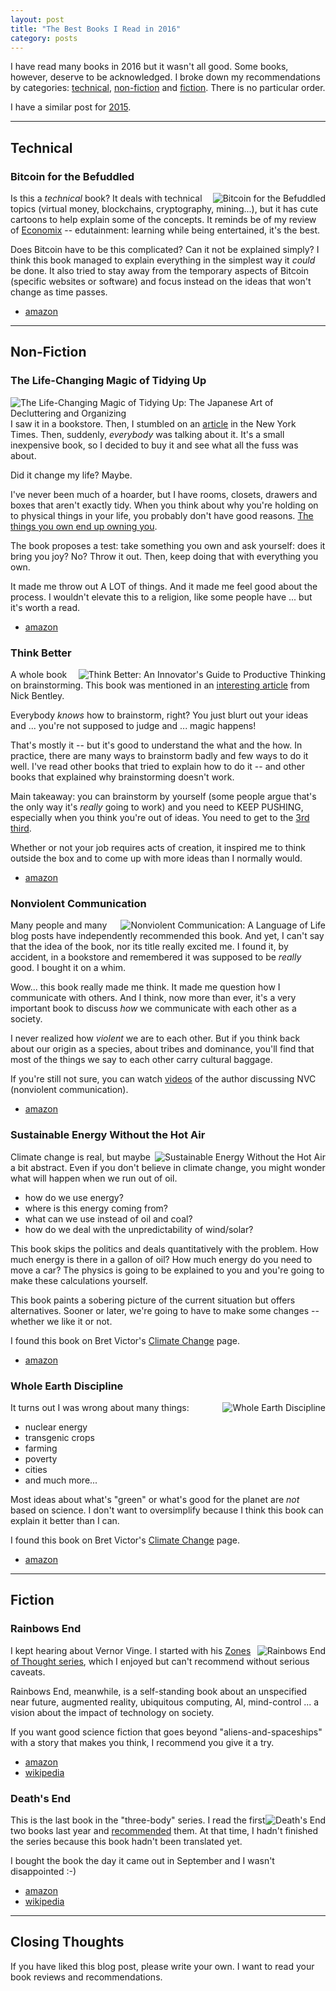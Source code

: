 ```yaml
---
layout: post
title: "The Best Books I Read in 2016"
category: posts
---
```


I have read many books in 2016 but it wasn't all good. Some books, however,
deserve to be acknowledged. I broke down my recommendations by categories:
[technical](#technical), [non-fiction](#non-fiction) and [fiction](#fiction).
There is no particular order.

I have a similar post for [2015](http://blog.jpalardy.com/posts/best-books-i-read-2015/).

-------------------------------------------------

## Technical

### Bitcoin for the Befuddled

<img style="float: right" src="{{site.url}}/assets/best-books-2016/1593275730.jpg" alt="Bitcoin for the Befuddled" />

Is this a _technical_ book? It deals with technical topics
(virtual money, blockchains, cryptography, mining...), but it has cute cartoons
to help explain some of the concepts. It reminds be of my review of
[Economix](http://blog.jpalardy.com/posts/best-books-i-read-2015/#economix)
-- edutainment: learning while being entertained, it's the best.

Does Bitcoin have to be this complicated? Can it not be explained simply? I
think this book managed to explain everything in the simplest way it _could_ be
done. It also tried to stay away from the temporary aspects of Bitcoin (specific websites or software) and
focus instead on the ideas that won't change as time passes.

* [amazon](https://www.amazon.com/dp/1593275730)


-------------------------------------------------

## Non-Fiction

### The Life-Changing Magic of Tidying Up

<img style="float: right" src="{{site.url}}/assets/best-books-2016/1607747308.jpg" alt="The Life-Changing Magic of Tidying Up: The Japanese Art of Decluttering and Organizing" />

I saw it in a bookstore. Then, I stumbled on an
[article](https://www.nytimes.com/2014/10/23/garden/home-organization-advice-from-marie-kondo.html)
in the New York Times. Then, suddenly, _everybody_ was talking about it. It's a
small inexpensive book, so I decided to buy it and see what all the fuss was about.

Did it change my life? Maybe.

I've never been much of a hoarder, but I have rooms, closets, drawers and boxes
that aren't exactly tidy. When you think about why you're holding on to
physical things in your life, you probably don't have good reasons.
[The things you own end up owning you](https://www.youtube.com/watch?v=tPPvkhGZT7Y).

The book proposes a test: take something you own and ask yourself: does it
bring you joy? No? Throw it out. Then, keep doing that with everything you own.

It made me throw out A LOT of things. And it made me feel good about the process.
I wouldn't elevate this to a religion, like some people have ... but it's worth a read.

* [amazon](https://www.amazon.com/dp/1607747308/)


### Think Better

<img style="float: right" src="{{site.url}}/assets/best-books-2016/0071494936.jpg" alt="Think Better: An Innovator's Guide to Productive Thinking" />

A whole book on brainstorming. This book was mentioned in an [interesting article](https://nickbentleygames.wordpress.com/2014/05/12/the-100-10-1-method-for-game-design/) from Nick Bentley.

Everybody _knows_ how to brainstorm, right? You just blurt out your ideas
and ... you're not supposed to judge and ... magic happens!

That's mostly it -- but it's good to understand the what and the how. In practice,
there are many ways to brainstorm badly and few ways to do it well. I've
read other books that tried to explain how to do it -- and other books that
explained why brainstorming doesn't work.

Main takeaway: you can brainstorm by yourself (some people argue that's the
only way it's _really_ going to work) and you need to KEEP PUSHING, especially
when you think you're out of ideas. You need to get to the [3rd third](https://www.google.com/search?q=the+third+third+brainstorming).

Whether or not your job requires acts of creation, it inspired me to think
outside the box and to come up with more ideas than I normally would.

* [amazon](https://www.amazon.com/dp/0071494936/)


### Nonviolent Communication

<img style="float: right" src="{{site.url}}/assets/best-books-2016/189200528X.jpg" alt="Nonviolent Communication: A Language of Life" />

Many people and many blog posts have independently recommended this book. And
yet, I can't say that the idea of the book, nor its title really excited me. I
found it, by accident, in a bookstore and remembered it was supposed to be
_really_ good. I bought it on a whim.

Wow... this book really made me think. It made me question how I communicate
with others. And I think, now more than ever, it's a very important book to
discuss _how_ we communicate with each other as a society.

I never realized how _violent_ we are to each other. But if you think back
about our origin as a species, about tribes and dominance, you'll find that
most of the things we say to each other carry cultural baggage.

If you're still not sure, you can watch [videos](https://www.youtube.com/results?search_query=nvc+marshall+rosenberg)
of the author discussing NVC (nonviolent communication).

* [amazon](https://www.amazon.com/dp/189200528X/)


### Sustainable Energy Without the Hot Air

<img style="float: right" src="{{site.url}}/assets/best-books-2016/0954452933.jpg" alt="Sustainable Energy Without the Hot Air" />

Climate change is real, but maybe a bit abstract. Even if you don't believe in
climate change, you might wonder what will happen when we run out of oil.

- how do we use energy?
- where is this energy coming from?
- what can we use instead of oil and coal?
- how do we deal with the unpredictability of wind/solar?

This book skips the politics and deals quantitatively with the problem. How
much energy is there in a gallon of oil? How much energy do you need to move a
car? The physics is going to be explained to you and you're going to make these
calculations yourself.

This book paints a sobering picture of the current situation but offers
alternatives. Sooner or later, we're going to have to make some changes --
whether we like it or not.

I found this book on Bret Victor's [Climate Change](http://worrydream.com/ClimateChange/) page.

* [amazon](https://www.amazon.com/dp/0954452933/)


### Whole Earth Discipline

<img style="float: right" src="{{site.url}}/assets/best-books-2016/0143118285.jpg" alt="Whole Earth Discipline" />

It turns out I was wrong about many things:

- nuclear energy
- transgenic crops
- farming
- poverty
- cities
- and much more...

Most ideas about what's "green" or what's good for the planet are _not_ based on
science. I don't want to oversimplify because I think this book can explain it
better than I can.

I found this book on Bret Victor's [Climate Change](http://worrydream.com/ClimateChange/) page.

* [amazon](https://www.amazon.com/dp/0143118285/)

-------------------------------------------------

## Fiction

### Rainbows End

<img style="float: right" src="{{site.url}}/assets/best-books-2016/B0011T1S4Q.jpg" alt="Rainbows End" />

I kept hearing about Vernor Vinge. I started with his
[Zones of Thought series](https://en.wikipedia.org/wiki/Vernor_Vinge#Zones_of_Thought_series),
which I enjoyed but can't recommend without serious caveats.

Rainbows End, meanwhile, is a self-standing book about an unspecified near
future, augmented reality, ubiquitous computing, AI, mind-control ... a vision
about the impact of technology on society.

If you want good science fiction that goes beyond "aliens-and-spaceships" with a
story that makes you think, I recommend you give it a try.

* [amazon](https://www.amazon.com/dp/B0011T1S4Q/)
* [wikipedia](https://en.wikipedia.org/wiki/Rainbows_End)


### Death's End

<img style="float: right" src="{{site.url}}/assets/best-books-2016/B01LW7NVP0.jpg" alt="Death's End" />

This is the last book in the "three-body" series. I read the first two books
last year and [recommended](http://blog.jpalardy.com/posts/best-books-i-read-2015/#the-three-body-problem)
them. At that time, I hadn't finished the series because this book hadn't been
translated yet.

I bought the book the day it came out in September and I wasn't disappointed :-)

* [amazon](https://www.amazon.com/dp/B01LW7NVP0/)
* [wikipedia](https://en.wikipedia.org/wiki/Death%27s_End)


-------------------------------------------------

## Closing Thoughts

If you have liked this blog post, please write your own. I want to read your book
reviews and recommendations.

